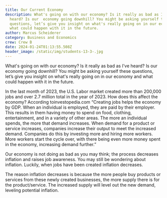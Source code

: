 ```yaml
---
title: Our Current Economy
description: What's going on with our economy? Is it really as bad as I've
  heard? Is our  economy going downhill? You might be asking yourself these
  questions, let’s give you insight on what's really going on in our economy and
  what could happen with it in the future.
author: Marcus Scheiderer
category: Business and Economics
crew: Crew B
date: 2024-01-24T01:13:55.508Z
header_image: /static/img/students-13-3-.jpg
---
```

What's going on with our economy? Is it really as bad as I've heard? Is our  economy going downhill? You might be asking yourself these questions, let’s give you insight on what's really going on in our economy and what could happen with it in the future.

In the last month of 2023, the U.S. Labor market created more than 200,000 jobs and over 2.7 million total in the year of 2023. How does this affect the economy? According toinvestopedia.com “Creating jobs helps the economy by GDP. When an individual is employed, they are paid by their employer. This results in them having money to spend on food, clothing, entertainment, and in a variety of other areas. The more an individual spends, the more that demand increases. When demand for a product or service increases, companies increase their output to meet the increased demand. Companies do this by investing more and hiring more workers. More workers start the cycle over, with there being even more money spent in the economy, increasing demand further.”

Our economy is not doing as bad as you may think; the process decreases inflation and raises job awareness. You may still be wondering about inflation. Luckily, when  jobs have been created inflation decreases.  

The reason inflation decreases is because the more people buy products or services from these newly created businesses, the more supply there is for the product/service. The increased supply will level out the new demand, leveling potential inflation. 
